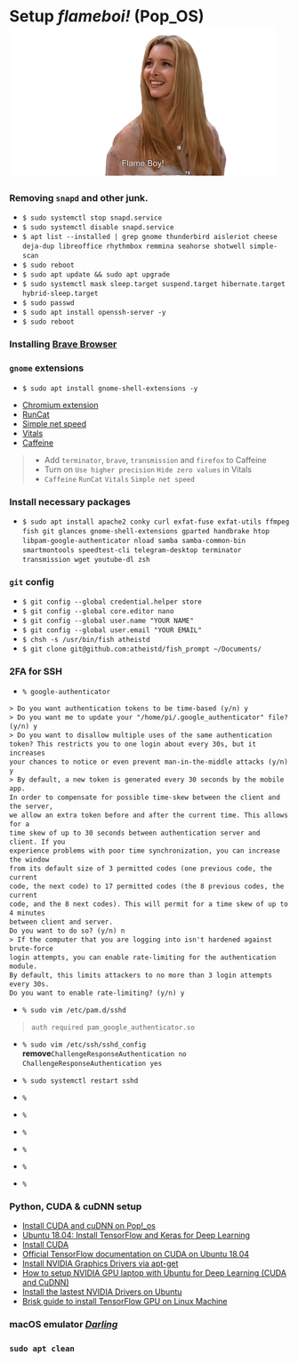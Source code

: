 # Setup *flameboi!* (Pop_OS) ![flameboi! image](https://github.com/atheistd/atheistd.github.io/raw/master/assets/flameboi/flameboi-small.png)

### Removing `snapd` and other junk.

- `$ sudo systemctl stop snapd.service`
- `$ sudo systemctl disable snapd.service`
- ```$ apt list --installed | grep gnome thunderbird aisleriot cheese deja-dup libreoffice rhythmbox remmina seahorse shotwell simple-scan```
- `$ sudo reboot`
- `$ sudo apt update && sudo apt upgrade`
- `$ sudo systemctl mask sleep.target suspend.target hibernate.target hybrid-sleep.target`
- `$ sudo passwd`
- `$ sudo apt install openssh-server -y`
- `$ sudo reboot`



### Installing [Brave Browser](https://brave-browser.readthedocs.io/en/latest/installing-brave.html#linux)



### `gnome` extensions

- `$ sudo apt install gnome-shell-extensions -y`
* [Chromium extension](https://chrome.google.com/webstore/detail/gnome-shell-integration/gphhapmejobijbbhgpjhcjognlahblep)
* [RunCat](https://extensions.gnome.org/extension/2986/runcat/)
* [Simple net speed](https://extensions.gnome.org/extension/1085/simple-net-speed/)
* [Vitals](https://extensions.gnome.org/extension/1460/vitals/)
* [Caffeine](https://extensions.gnome.org/extension/517/caffeine/)

> - Add `terminator`, `brave`, `transmission` and `firefox` to Caffeine
> - Turn on `Use higher precision` `Hide zero values` in Vitals
> - `Caffeine` `RunCat` `Vitals` `Simple net speed`



### Install necessary packages

- ```$ sudo apt install apache2 conky curl exfat-fuse exfat-utils ffmpeg fish git glances gnome-shell-extensions gparted handbrake htop libpam-google-authenticator nload samba samba-common-bin smartmontools speedtest-cli telegram-desktop terminator transmission wget youtube-dl zsh```



### `git` config

- `$ git config --global credential.helper store`
- `$ git config --global core.editor nano`
- `$ git config --global user.name "YOUR NAME"`
- `$ git config --global user.email "YOUR EMAIL"`
- `$ chsh -s /usr/bin/fish atheistd`
- `$ git clone git@github.com:atheistd/fish_prompt ~/Documents/`



### 2FA for SSH

- `% google-authenticator`
```
> Do you want authentication tokens to be time-based (y/n) y
> Do you want me to update your "/home/pi/.google_authenticator" file? (y/n) y
> Do you want to disallow multiple uses of the same authentication
token? This restricts you to one login about every 30s, but it increases
your chances to notice or even prevent man-in-the-middle attacks (y/n) y
> By default, a new token is generated every 30 seconds by the mobile app.
In order to compensate for possible time-skew between the client and the server,
we allow an extra token before and after the current time. This allows for a
time skew of up to 30 seconds between authentication server and client. If you
experience problems with poor time synchronization, you can increase the window
from its default size of 3 permitted codes (one previous code, the current
code, the next code) to 17 permitted codes (the 8 previous codes, the current
code, and the 8 next codes). This will permit for a time skew of up to 4 minutes
between client and server.
Do you want to do so? (y/n) n
> If the computer that you are logging into isn't hardened against brute-force
login attempts, you can enable rate-limiting for the authentication module.
By default, this limits attackers to no more than 3 login attempts every 30s.
Do you want to enable rate-limiting? (y/n) y
```

- `% sudo vim /etc/pam.d/sshd`
> `auth required pam_google_authenticator.so`

- `% sudo vim /etc/ssh/sshd_config`
<b>remove</b>`ChallengeResponseAuthentication no`
`ChallengeResponseAuthentication yes`

- `% sudo systemctl restart sshd`
- `% `
- `% `
- `% `
- `% `
- `% `
- `% `



### Python, CUDA & cuDNN setup

* [Install CUDA and cuDNN on Pop!_os](https://support.system76.com/articles/cuda/)
* [Ubuntu 18.04: Install TensorFlow and Keras for Deep Learning](https://www.pyimagesearch.com/2019/01/30/ubuntu-18-04-install-tensorflow-and-keras-for-deep-learning/)
* [Install CUDA](https://gist.github.com/mikaelhg/cae5b7938aa3dfdf3d06a40739f2f3f4#file-cuda-install-md)
* [Official TensorFlow documentation on CUDA on Ubuntu 18.04](https://www.tensorflow.org/install/gpu#ubuntu_1804_cuda_101)
* [Install NVIDIA Graphics Drivers via apt-get](https://gist.github.com/wangruohui/df039f0dc434d6486f5d4d098aa52d07#install-nvidia-graphics-driver-via-apt-get)
* [How to setup NVIDIA GPU laptop with Ubuntu for Deep Learning (CUDA and CuDNN)](https://lazyprogrammer.me/how-to-setup-nvidia-gpu-laptop-with-ubuntu-for-deep-learning-cuda-and-cudnn/)
* [Install the lastest NVIDIA Drivers on Ubuntu](https://www.maketecheasier.com/install-nvidia-drivers-ubuntu/)
* [Brisk guide to install TensorFlow GPU on Linux Machine](https://medium.com/@redowan/no-bullshit-guide-on-installing-tensorflow-gpu-ubuntu-18-04-18-10-238924cc4a6a)



### macOS emulator [*Darling*](https://www.darlinghq.org/)



### `sudo apt clean`
